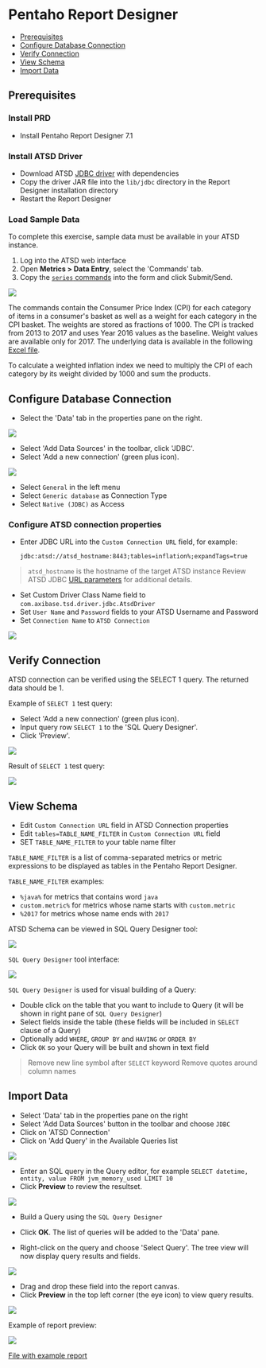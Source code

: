 # Pentaho Report Designer

* [Prerequisites](#prerequisites)
* [Configure Database Connection](#configure-database-connection)
* [Verify Connection](#verify-connection)
* [View Schema](#view-schema)
* [Import Data](#import-data)

## Prerequisites

### Install PRD

* Install Pentaho Report Designer 7.1

### Install ATSD Driver

* Download ATSD [JDBC driver](https://github.com/axibase/atsd-jdbc/releases) with dependencies
* Copy the driver JAR file into the `lib/jdbc` directory in the Report Designer installation directory
* Restart the Report Designer

### Load Sample Data

To complete this exercise, sample data must be available in your ATSD instance.

1. Log into the ATSD web interface
2. Open **Metrics > Data Entry**, select the 'Commands' tab.
3. Copy the [`series` commands](resources/commands.txt) into the form and click Submit/Send.

![](./resources/metrics_entry.png)

The commands contain the Consumer Price Index (CPI) for each category of items in a consumer's basket as well as a weight for each category in the CPI basket. The weights are stored as fractions of 1000. The CPI is tracked from 2013 to 2017 and uses Year 2016 values as the baseline. Weight values are available only for 2017. The underlying data is available in the following [Excel file](resources/eng_e02.xls).

To calculate a weighted inflation index we need to multiply the CPI of each category by its weight divided by 1000 and sum the products.

## Configure Database Connection

* Select the 'Data' tab in the properties pane on the right.

![](./resources/data_pane.png)

* Select 'Add Data Sources' in the toolbar, click 'JDBC'.
* Select 'Add a new connection' (green plus icon).

![](./resources/new_connection.png)

* Select `General` in the left menu
* Select `Generic database` as Connection Type
* Select `Native (JDBC)` as Access

### Configure ATSD connection properties

* Enter JDBC URL into the `Custom Connection URL` field, for example:

  `jdbc:atsd://atsd_hostname:8443;tables=inflation%;expandTags=true`

> `atsd_hostname` is the hostname of the target ATSD instance
> Review ATSD JDBC [URL parameters](https://github.com/axibase/atsd-jdbc/blob/master/README.md) for additional details.

* Set Custom Driver Class Name field to `com.axibase.tsd.driver.jdbc.AtsdDriver`
* Set `User Name` and `Password` fields to your ATSD Username and Password
* Set `Connection Name` to `ATSD Connection`

![](./resources/atsd_connection.png)

## Verify Connection

ATSD connection can be verified using the SELECT 1 query. The returned data should be 1.

Example of `SELECT 1` test query:

* Select 'Add a new connection' (green plus icon).
* Input query row `SELECT 1` to the 'SQL Query Designer'.
* Click 'Preview'.

![](./resources/select_1.png)

Result of `SELECT 1` test query:

![](./resources/select_1_preview.png)

## View Schema

* Edit `Custom Connection URL` field in ATSD Connection properties
* Edit `tables=TABLE_NAME_FILTER` in `Custom Connection URL` field
* SET `TABLE_NAME_FILTER` to your table name filter

`TABLE_NAME_FILTER` is a list of comma-separated metrics or metric expressions to be displayed as tables in the Pentaho Report Designer.

`TABLE_NAME_FILTER` examples:

* `%java%` for metrics that contains word `java`
* `custom.metric%` for metrics whose name starts with `custom.metric`
* `%2017` for metrics whose name ends with `2017`

ATSD Schema can be viewed in SQL Query Designer tool:

![](./resources/query_text.png)

`SQL Query Designer` tool interface:

![](./resources/sql_query_designer.png)

`SQL Query Designer` is used for visual building of a Query:

* Double click on the table that you want to include to Query (it will be shown in right pane of `SQL Query Designer`)
* Select fields inside the table (these fields will be included in `SELECT` clause of a Query)
* Optionally add `WHERE`, `GROUP BY` and `HAVING` or `ORDER BY`
* Click `OK` so your Query will be built and shown in text field
> Remove new line symbol after `SELECT` keyword
> Remove quotes around column names

## Import Data

* Select 'Data' tab in the properties pane on the right
* Select 'Add Data Sources' button in the toolbar and choose `JDBC`
* Click on 'ATSD Connection'
* Click on 'Add Query' in the Available Queries list

![](./resources/add_query.png)

* Enter an SQL query in the Query editor, for example `SELECT datetime, entity, value FROM jvm_memory_used LIMIT 10`
* Click **Preview** to review the resultset.

![](./resources/preview.png)

* Build a Query using the `SQL Query Designer`

* Click **OK**. The list of queries will be added to the 'Data' pane.
* Right-click on the query and choose 'Select Query'. The tree view will now display query results and fields.

![](./resources/data_pane_updated.png)

* Drag and drop these field into the report canvas.
* Click **Preview** in the top left corner (the eye icon) to view query results.

![](./resources/report.png)

Example of report preview:

![](./resources/report_preview.png)

[File with example report](resources/report.prpt)
